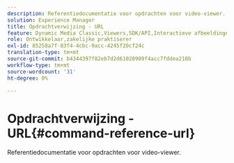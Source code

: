 ```yaml
---
description: Referentiedocumentatie voor opdrachten voor video-viewer.
solution: Experience Manager
title: Opdrachtverwijzing - URL
feature: Dynamic Media Classic,Viewers,SDK/API,Interactieve afbeeldingen
role: Ontwikkelaar,zakelijke praktiserer
exl-id: 85258a7f-83f4-4cbc-9acc-4245f20cf24c
translation-type: tm+mt
source-git-commit: b4344397f82eb7d2d61020909f4acc7fddea210b
workflow-type: tm+mt
source-wordcount: '31'
ht-degree: 0%

---
```


# Opdrachtverwijzing - URL{#command-reference-url}

Referentiedocumentatie voor opdrachten voor video-viewer.
